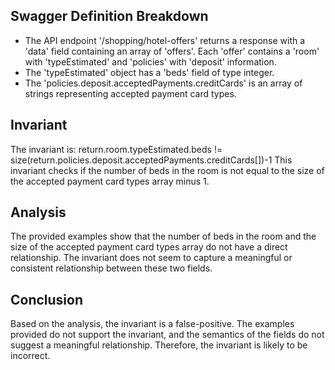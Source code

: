 ## Swagger Definition Breakdown
- The API endpoint '/shopping/hotel-offers' returns a response with a 'data' field containing an array of 'offers'. Each 'offer' contains a 'room' with 'typeEstimated' and 'policies' with 'deposit' information.
- The 'typeEstimated' object has a 'beds' field of type integer.
- The 'policies.deposit.acceptedPayments.creditCards' is an array of strings representing accepted payment card types.

## Invariant
The invariant is: return.room.typeEstimated.beds != size(return.policies.deposit.acceptedPayments.creditCards[])-1
This invariant checks if the number of beds in the room is not equal to the size of the accepted payment card types array minus 1.

## Analysis
The provided examples show that the number of beds in the room and the size of the accepted payment card types array do not have a direct relationship. The invariant does not seem to capture a meaningful or consistent relationship between these two fields.

## Conclusion
Based on the analysis, the invariant is a false-positive. The examples provided do not support the invariant, and the semantics of the fields do not suggest a meaningful relationship. Therefore, the invariant is likely to be incorrect.
